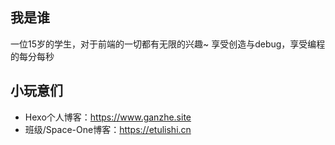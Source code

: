 ## 我是谁
一位15岁的学生，对于前端的一切都有无限的兴趣~ 享受创造与debug，享受编程的每分每秒

## 小玩意们
- Hexo个人博客：https://www.ganzhe.site
- 班级/Space-One博客：https://etulishi.cn